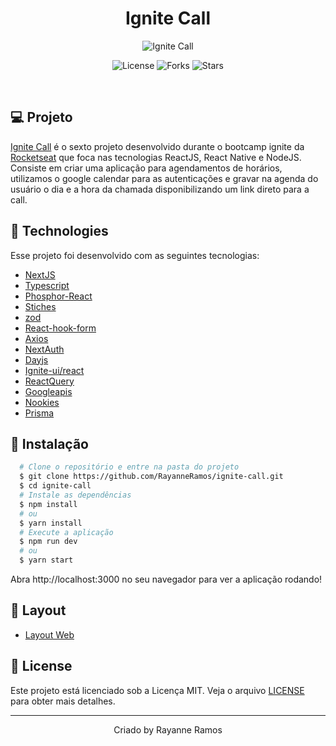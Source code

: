 <h1 align='center'>Ignite Call</h1>

<p align='center'>
  <img src='https://github.com/RayanneRamos/letmeask-baseteste/assets/43352880/cd534f2a-98f8-4f7a-9a23-e4bbc3c8ca44' alt='Ignite Call' />
</p>

<p  align='center'>
  <img src='https://img.shields.io/badge/license-MIT-%23835afd' alt='License' />
  <img src='https://img.shields.io/badge/forks-MIT-%23835afd' alt='Forks' />
  <img src='https://img.shields.io/badge/stars-MIT-%23835afd' alt='Stars' />
</p>

<br>

## 💻 Projeto

[Ignite Call]() é o sexto projeto desenvolvido durante o bootcamp ignite da [Rocketseat](https://www.rocketseat.com.br/) que foca nas tecnologias ReactJS, React Native e NodeJS. Consiste em criar uma aplicação para agendamentos de horários, utilizamos o google calendar para as autenticações e gravar na agenda do usuário o dia e a hora da chamada disponibilizando um link direto para a call.

## 🧪 Technologies

Esse projeto foi desenvolvido com as seguintes tecnologias:

- [NextJS](https://nextjs.org/)
- [Typescript](https://www.typescriptlang.org/)
- [Phosphor-React](https://phosphoricons.com/)
- [Stiches](https://www.styled-components.com/)
- [zod](https://github.com/colinhacks/zod)
- [React-hook-form](https://react-hook-form.com/)
- [Axios](https://axios-http.com/ptbr/docs/intro)
- [NextAuth](https://next-auth.js.org/)
- [Dayjs](https://day.js.org/)
- [Ignite-ui/react](https://www.npmjs.com/package/igniteui-react)
- [ReactQuery](https://tanstack.com/query/v3/)
- [Googleapis](https://www.npmjs.com/package/googleapis)
- [Nookies](https://www.npmjs.com/package/nookies)
- [Prisma](https://www.prisma.io/)

## 🚀 Instalação

```bash
  # Clone o repositório e entre na pasta do projeto
  $ git clone https://github.com/RayanneRamos/ignite-call.git
  $ cd ignite-call
  # Instale as dependências
  $ npm install
  # ou
  $ yarn install
  # Execute a aplicação
  $ npm run dev
  # ou
  $ yarn start
```

Abra http://localhost:3000 no seu navegador para ver a aplicação rodando!

## 🔖 Layout

- [Layout Web](<https://www.figma.com/file/q4Qpp6C2fH5hY2q7qOs4Uv/Ignite-Call-(Community)?type=design&node-id=0%3A1&t=i7dAldxYFL2d1BOy-1>)

## 📝 License

Este projeto está licenciado sob a Licença MIT. Veja o arquivo [LICENSE](LICENSE) para obter mais detalhes.

---

<p align='center'>Criado by Rayanne Ramos</p>
